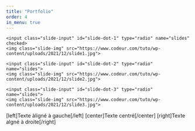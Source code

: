 ```yaml
---
title: "Portfolio"
order: 4
in_menu: true
---
```

<div class="slider-container">
    <div class="menu">
        <label for="slide-dot-1"></label>
        <label for="slide-dot-2"></label>
        <label for="slide-dot-3"></label>
    </div>

    <input class="slide-input" id="slide-dot-1" type="radio" name="slides" checked>
    <img class="slide-img" src="https://www.codeur.com/tuto/wp-content/uploads/2021/12/slide1.jpg">

    <input class="slide-input" id="slide-dot-2" type="radio" name="slides">
    <img class="slide-img" src="https://www.codeur.com/tuto/wp-content/uploads/2021/12/slide2.jpg">

    <input class="slide-input" id="slide-dot-3" type="radio" name="slides">
    <img class="slide-img" src="https://www.codeur.com/tuto/wp-content/uploads/2021/12/slide3.jpg">

</div> 

[left]Texte àligné à gauche[/left]
[center]Texte centré[/center]
[right]Texte algné à droite[/right] 